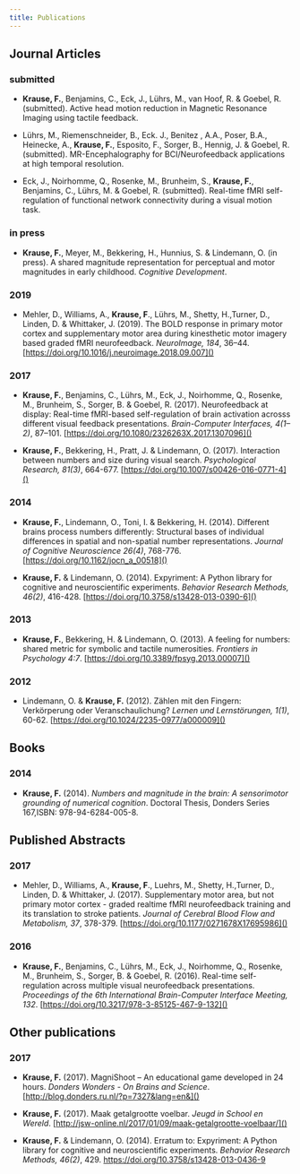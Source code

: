 ```yaml
---
title: Publications
---
```


## Journal Articles

### submitted
* **Krause, F.**, Benjamins, C., Eck, J., Lührs, M., van Hoof, R. & Goebel, R.
(submitted). Active head motion reduction in Magnetic Resonance Imaging using
tactile feedback.

* Lührs, M., Riemenschneider, B., Eck. J., Benitez , A.A., Poser, B.A.,
Heinecke, A., **Krause, F.**, Esposito, F., Sorger, B., Hennig, J. & Goebel,
R. (submitted). MR-Encephalography for BCI/Neurofeedback applications at high
temporal resolution.

* Eck, J., Noirhomme, Q., Rosenke, M., Brunheim, S., **Krause, F.**, Benjamins,
C., Lührs, M. & Goebel, R. (submitted). Real-time fMRI self-regulation of
functional network connectivity during a visual motion task.

### in press
* **Krause, F.**, Meyer, M., Bekkering, H., Hunnius, S. & Lindemann, O. (in
press). A shared magnitude representation for perceptual and motor magnitudes
in early childhood. _Cognitive Development_.

### 2019
* Mehler, D., Williams, A., **Krause, F**., Lührs, M., Shetty, H.,Turner, D.,
Linden, D. & Whittaker, J. (2019). The BOLD response in primary motor cortex
and supplementary motor area during kinesthetic motor imagery based graded
fMRI neurofeedback. _NeuroImage, 184_, 36–44.
[https://doi.org/10.1016/j.neuroimage.2018.09.007]()

### 2017
* **Krause, F.**, Benjamins, C., Lührs, M., Eck, J., Noirhomme, Q., Rosenke,
M., Brunheim, S., Sorger, B. & Goebel, R. (2017). Neurofeedback at display:
Real-time fMRI-based self-regulation of brain activation acrosss different
visual feedback presentations. _Brain-Computer Interfaces, 4(1–2)_, 87–101.
[https://doi.org/10.1080/2326263X.2017.1307096]()

* **Krause, F.**, Bekkering, H., Pratt, J. & Lindemann, O. (2017). Interaction
between numbers and size during visual search. _Psychological Research,
81(3)_, 664-677. [https://doi.org/10.1007/s00426-016-0771-4]()

### 2014
* **Krause, F.**, Lindemann, O., Toni, I. & Bekkering, H. (2014). Different
brains process numbers differently: Structural bases of individual
differences in spatial and non-spatial number representations. _Journal of
Cognitive Neuroscience 26(4)_, 768-776. [https://doi.org/10.1162/jocn_a_00518]()

* **Krause, F.** & Lindemann, O. (2014). Expyriment: A Python library for
cognitive and neuroscientific experiments. _Behavior Research Methods,
46(2)_, 416-428. [https://doi.org/10.3758/s13428-013-0390-6]()

### 2013
* **Krause, F.**, Bekkering, H. & Lindemann, O. (2013). A feeling for numbers:
shared metric for symbolic and tactile numerosities. _Frontiers in Psychology
4:7_. [https://doi.org/10.3389/fpsyg.2013.00007]()

### 2012
* Lindemann, O. & **Krause, F.** (2012). Zählen mit den Fingern: Verkörperung
oder Veranschaulichung? _Lernen und Lernstörungen, 1(1)_, 60-62.
[https://doi.org/10.1024/2235-0977/a000009]()

## Books
### 2014
* **Krause, F.** (2014). _Numbers and magnitude in the brain: A sensorimotor
grounding of numerical cognition_. Doctoral Thesis, Donders Series 167,ISBN:
978-94-6284-005-8.

## Published Abstracts
### 2017
* Mehler, D., Williams, A., **Krause, F**., Luehrs, M., Shetty, H.,Turner, D.,
Linden, D. & Whittaker, J. (2017). Supplementary motor area, but not primary
motor cortex - graded realtime fMRI neurofeedback training and its
translation to stroke patients. _Journal of Cerebral Blood Flow and
Metabolism, 37_, 378-379. [https://doi.org/10.1177/0271678X17695986]()

### 2016
* **Krause, F.**, Benjamins, C., Lührs, M., Eck, J., Noirhomme, Q., Rosenke,
M., Brunheim, S., Sorger, B. & Goebel, R. (2016). Real-time self-regulation
across multiple visual neurofeedback presentations. _Proceedings of the 6th
International Brain-Computer Interface Meeting, 132_.
[https://doi.org/10.3217/978-3-85125-467-9-132]()

## Other publications
### 2017
* **Krause, F.** (2017). MagniShoot – An educational game developed in 24
hours. _Donders Wonders - On Brains and Science_.
[http://blog.donders.ru.nl/?p=7327&lang=en&]()

* **Krause, F.** (2017). Maak getalgrootte voelbar. _Jeugd in School en
Wereld_. [http://jsw-online.nl/2017/01/09/maak-getalgrootte-voelbaar/]()

* **Krause, F.** & Lindemann, O. (2014). Erratum to: Expyriment: A Python
library for cognitive and neuroscientific experiments. _Behavior Research
Methods, 46(2)_, 429. https://doi.org/10.3758/s13428-013-0436-9
